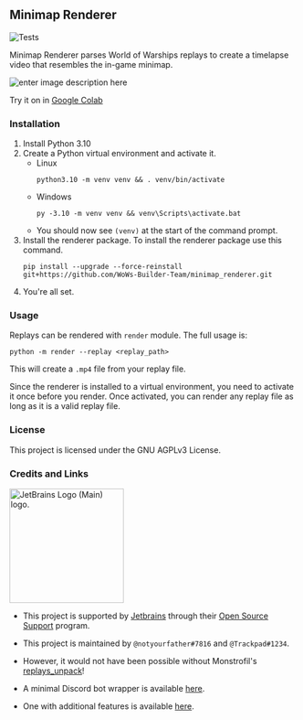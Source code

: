 ## Minimap Renderer

![Tests](https://github.com/WoWs-Builder-Team/minimap_renderer/actions/workflows/tests.yml/badge.svg)

Minimap Renderer parses World of Warships replays to create a timelapse video that resembles the in-game minimap.

 ![enter image description here](images/minimap.gif)

Try it on in [Google Colab](https://colab.research.google.com/drive/1OyomQe5pHaDDozpt0rs9JMg54No8QMjE?usp=sharing)

### Installation

1. Install Python 3.10
2. Create a Python virtual environment and activate it.
	- Linux
		```
		python3.10 -m venv venv && . venv/bin/activate
		```
	- Windows
		```
		py -3.10 -m venv venv && venv\Scripts\activate.bat
		```
	- You should now see `(venv)` at the start of the command prompt.
3. Install the renderer package. To install the renderer package use this command.
	```
	pip install --upgrade --force-reinstall git+https://github.com/WoWs-Builder-Team/minimap_renderer.git
	```
4. You're all set.

### Usage
Replays can be rendered with `render` module. The full usage is:
```
python -m render --replay <replay_path>
```
This will create a `.mp4` file from your replay file.

Since the renderer is installed to a virtual environment, you need to activate it once before you render. Once activated, you can render any replay file as long as it is a valid replay file.

### License

This project is licensed under the GNU AGPLv3 License.

### Credits and Links

<img src="https://resources.jetbrains.com/storage/products/company/brand/logos/jb_beam.png" alt="JetBrains Logo (Main) logo." height="200">

- This project is supported by [Jetbrains](https://www.jetbrains.com/) through their [Open Source Support](https://jb.gg/OpenSourceSupport) program.

- This project is maintained by `@notyourfather#7816` and `@Trackpad#1234`.

- However, it would not have been possible without Monstrofil's [replays_unpack](https://github.com/Monstrofil/replays_unpack)!

- A minimal Discord bot wrapper is available [here](https://github.com/WoWs-Builder-Team/minimap_renderer_bot).

- One with additional features is available [here](https://github.com/padtrack/track).